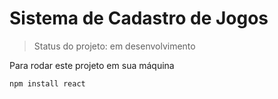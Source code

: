 # Sistema de Cadastro de Jogos 

> Status do projeto: em desenvolvimento

Para rodar este projeto em sua máquina

```
npm install react
```
